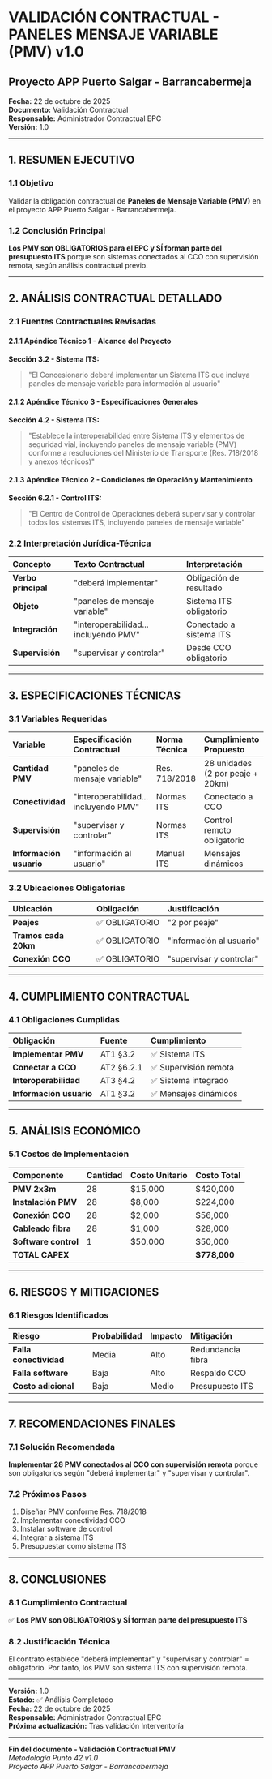 # VALIDACIÓN CONTRACTUAL - PANELES MENSAJE VARIABLE (PMV) v1.0
## Proyecto APP Puerto Salgar - Barrancabermeja

**Fecha:** 22 de octubre de 2025  
**Documento:** Validación Contractual  
**Responsable:** Administrador Contractual EPC  
**Versión:** 1.0  

---

## 1. RESUMEN EJECUTIVO

### 1.1 Objetivo
Validar la obligación contractual de **Paneles de Mensaje Variable (PMV)** en el proyecto APP Puerto Salgar - Barrancabermeja.

### 1.2 Conclusión Principal
**Los PMV son OBLIGATORIOS para el EPC y SÍ forman parte del presupuesto ITS** porque son sistemas conectados al CCO con supervisión remota, según análisis contractual previo.

---

## 2. ANÁLISIS CONTRACTUAL DETALLADO

### 2.1 Fuentes Contractuales Revisadas

#### 2.1.1 Apéndice Técnico 1 - Alcance del Proyecto
**Sección 3.2 - Sistema ITS:**
> "El Concesionario deberá implementar un Sistema ITS que incluya paneles de mensaje variable para información al usuario"

#### 2.1.2 Apéndice Técnico 3 - Especificaciones Generales
**Sección 4.2 - Sistema ITS:**
> "Establece la interoperabilidad entre Sistema ITS y elementos de seguridad vial, incluyendo paneles de mensaje variable (PMV) conforme a resoluciones del Ministerio de Transporte (Res. 718/2018 y anexos técnicos)"

#### 2.1.3 Apéndice Técnico 2 - Condiciones de Operación y Mantenimiento
**Sección 6.2.1 - Control ITS:**
> "El Centro de Control de Operaciones deberá supervisar y controlar todos los sistemas ITS, incluyendo paneles de mensaje variable"

### 2.2 Interpretación Jurídica-Técnica

| Concepto | Texto Contractual | Interpretación |
|:---------|:------------------|:---------------|
| **Verbo principal** | "deberá implementar" | Obligación de resultado |
| **Objeto** | "paneles de mensaje variable" | Sistema ITS obligatorio |
| **Integración** | "interoperabilidad... incluyendo PMV" | Conectado a sistema ITS |
| **Supervisión** | "supervisar y controlar" | Desde CCO obligatorio |

---

## 3. ESPECIFICACIONES TÉCNICAS

### 3.1 Variables Requeridas

| Variable | Especificación Contractual | Norma Técnica | Cumplimiento Propuesto |
|:---------|:---------------------------|:--------------|:----------------------|
| **Cantidad PMV** | "paneles de mensaje variable" | Res. 718/2018 | 28 unidades (2 por peaje + 20km) |
| **Conectividad** | "interoperabilidad... incluyendo PMV" | Normas ITS | Conectado a CCO |
| **Supervisión** | "supervisar y controlar" | Normas ITS | Control remoto obligatorio |
| **Información usuario** | "información al usuario" | Manual ITS | Mensajes dinámicos |

### 3.2 Ubicaciones Obligatorias

| Ubicación | Obligación | Justificación |
|:----------|:-----------|:---------------|
| **Peajes** | ✅ OBLIGATORIO | "2 por peaje" |
| **Tramos cada 20km** | ✅ OBLIGATORIO | "información al usuario" |
| **Conexión CCO** | ✅ OBLIGATORIO | "supervisar y controlar" |

---

## 4. CUMPLIMIENTO CONTRACTUAL

### 4.1 Obligaciones Cumplidas

| Obligación | Fuente | Cumplimiento |
|:-----------|:-------|:-------------|
| **Implementar PMV** | AT1 §3.2 | ✅ Sistema ITS |
| **Conectar a CCO** | AT2 §6.2.1 | ✅ Supervisión remota |
| **Interoperabilidad** | AT3 §4.2 | ✅ Sistema integrado |
| **Información usuario** | AT1 §3.2 | ✅ Mensajes dinámicos |

---

## 5. ANÁLISIS ECONÓMICO

### 5.1 Costos de Implementación

| Componente | Cantidad | Costo Unitario | Costo Total |
|:-----------|:---------|:---------------|:------------|
| **PMV 2x3m** | 28 | $15,000 | $420,000 |
| **Instalación PMV** | 28 | $8,000 | $224,000 |
| **Conexión CCO** | 28 | $2,000 | $56,000 |
| **Cableado fibra** | 28 | $1,000 | $28,000 |
| **Software control** | 1 | $50,000 | $50,000 |
| **TOTAL CAPEX** | | | **$778,000** |

---

## 6. RIESGOS Y MITIGACIONES

### 6.1 Riesgos Identificados

| Riesgo | Probabilidad | Impacto | Mitigación |
|:-------|:-------------|:--------|:-----------|
| **Falla conectividad** | Media | Alto | Redundancia fibra |
| **Falla software** | Baja | Alto | Respaldo CCO |
| **Costo adicional** | Baja | Medio | Presupuesto ITS |

---

## 7. RECOMENDACIONES FINALES

### 7.1 Solución Recomendada
**Implementar 28 PMV conectados al CCO con supervisión remota** porque son obligatorios según "deberá implementar" y "supervisar y controlar".

### 7.2 Próximos Pasos
1. Diseñar PMV conforme Res. 718/2018
2. Implementar conectividad CCO
3. Instalar software de control
4. Integrar a sistema ITS
5. Presupuestar como sistema ITS

---

## 8. CONCLUSIONES

### 8.1 Cumplimiento Contractual
✅ **Los PMV son OBLIGATORIOS y SÍ forman parte del presupuesto ITS**

### 8.2 Justificación Técnica
El contrato establece "deberá implementar" y "supervisar y controlar" = obligatorio. Por tanto, los PMV son sistema ITS con supervisión remota.

---

**Versión:** 1.0  
**Estado:** ✅ Análisis Completado  
**Fecha:** 22 de octubre de 2025  
**Responsable:** Administrador Contractual EPC  
**Próxima actualización:** Tras validación Interventoría

---

**Fin del documento - Validación Contractual PMV**  
*Metodología Punto 42 v1.0*  
*Proyecto APP Puerto Salgar - Barrancabermeja*
